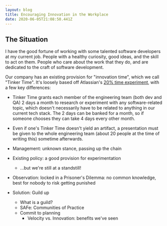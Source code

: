 ```yaml
---
layout: blog
title: Encouraging Innovation in the Workplace
date: 2020-06-05T21:08:50.441Z
---
```

## The Situation
I have the good fortune of working with some talented software developers at my current job. People with a healthy curiosity, good ideas, and the skill to act on them. People who care about the work that they do, and are dedicated to the craft of software development.

Our company has an existing provision for "innovation time", which we call "Tinker Time". It's loosely based off Atlassian's [20% time experiment](https://www.atlassian.com/blog/archives/20_time_experiment), with a few key differences:
- Tinker Time grants each member of the engineering team (both dev and QA) 2 days a month to research or experiment with any software-related topic, which doesn't necessarily have to be related to anything in our current tech stack. The 2 days can be banked for a month, so if someone chooses they can take 4 days every other month.
- Even if one's Tinker Time doesn't yield an artifact, a presentation must be given to the whole engineering team (about 20 people at the time of writing this) sometime afterwards.

- Management: unknown stance, passing up the chain
- Existing policy: a good provision for experimentation
    - ...but we're still at a standstill!
- Observation: locked in a Prisoner's Dilemma: no common knowledge, best for nobody to risk getting punished
- Solution: Guild up
    - What is a guild?
    - SAFe: Communities of Practice
    - Commit to planning
        - Velocity vs. Innovation: benefits we've seen